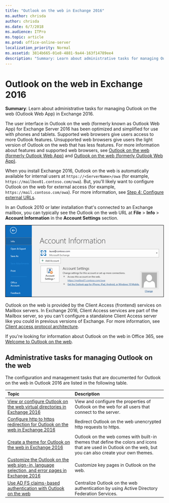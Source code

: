 ```yaml
---
title: "Outlook on the web in Exchange 2016"
ms.author: chrisda
author: chrisda
ms.date: 6/7/2018
ms.audience: ITPro
ms.topic: article
ms.prod: office-online-server
localization_priority: Normal
ms.assetid: 3814b665-01e8-4881-9a44-163f14789ee4
description: "Summary: Learn about administrative tasks for managing Outlook on the web (Outlook Web App) in Exchange 2016."
---
```


# Outlook on the web in Exchange 2016

 **Summary**: Learn about administrative tasks for managing Outlook on the web (Outlook Web App) in Exchange 2016.
  
The user interface in Outlook on the web (formerly known as Outlook Web App) for Exchange Server 2016 has been optimized and simplified for use with phones and tablets. Supported web browsers give users access to more Outlook features. Unsupported web browsers give users the light version of Outlook on the web that has less features. For more information about features and supported web browsers, see [Outlook on the web (formerly Outlook Web App)](../../new-features/new-features.md#OutlookAppfrom2013) and [Outlook on the web (formerly Outlook Web App)](../../new-features/new-features.md#OutlookAppfrom2010).
  
When you install Exchange 2016, Outlook on the web is automatically available for internal users at  `https://<ServerName>/owa` (for example,  `https://mailbox01.contoso.com/owa`). But, you'll likely want to configure Outlook on the web for external access (for example,  `https://mail.contoso.com/owa`). For more information, see [Step 4: Configure external URLs](../../plan-and-deploy/post-installation-tasks/configure-mail-flow-and-client-access.md#ConfigExternalURL).
  
 In an Outlook 2010 or later installation that's connected to an Exchange mailbox, you can typically see the Outlook on the web URL at **File** \> **Info** \> **Account Information** in the **Account Settings** section. 
  
![The Account Information page in Outlook 2016](../../media/1329d53d-0627-4377-8085-9eb63dcc7f97.png)
  
Outlook on the web is provided by the Client Access (frontend) services on Mailbox servers. In Exchange 2016, Client Access services are part of the Mailbox server, so you can't configure a standalone Client Access server like you could in previous versions of Exchange. For more information, see [Client access protocol architecture](../../architecture/architecture.md#ClientAccessProtocol).
  
If you're looking for information about Outlook on the web in Office 365, see [Welcome to Outlook on the web](https://go.microsoft.com/fwlink/p/?LinkId=799535).
  
## Administrative tasks for managing Outlook on the web
<a name="Managing"> </a>

The configuration and management tasks that are documented for Outlook on the web in Outlook 2016 are listed in the following table.
  
|**Topic**|**Description**|
|:-----|:-----|
|[View or configure Outlook on the web virtual directories in Exchange 2016](owa-vidrs.md) <br/> |View and configure the properties of Outlook on the web for all users that connect to the server.  <br/> |
|[Configure http to https redirection for Outlook on the web in Exchange 2016](http-to-https-redirection.md) <br/> |Redirect Outlook on the web unencrypted http requests to https.  <br/> |
|[Create a theme for Outlook on the web in Exchange 2016](owa-themes.md) <br/> |Outlook on the web comes with built-in themes that define the colors and icons that are used in Outlook on the web, but you can also create your own themes.  <br/> |
|[Customize the Outlook on the web sign-in, language selection, and error pages in Exchange 2016](customize-owa.md) <br/> |Customize key pages in Outlook on the web.  <br/> |
|[Use AD FS claims-based authentication with Outlook on the web](owa-adfs-claims-based-auth.md) <br/> |Centralize Outlook on the web authentication by using Active Directory Federation Services.  <br/> |
   


